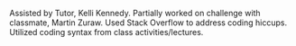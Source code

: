 Assisted by Tutor, Kelli Kennedy.
Partially worked on challenge with classmate, Martin Zuraw. 
Used Stack Overflow to address coding hiccups. 
Utilized coding syntax from class activities/lectures. 
